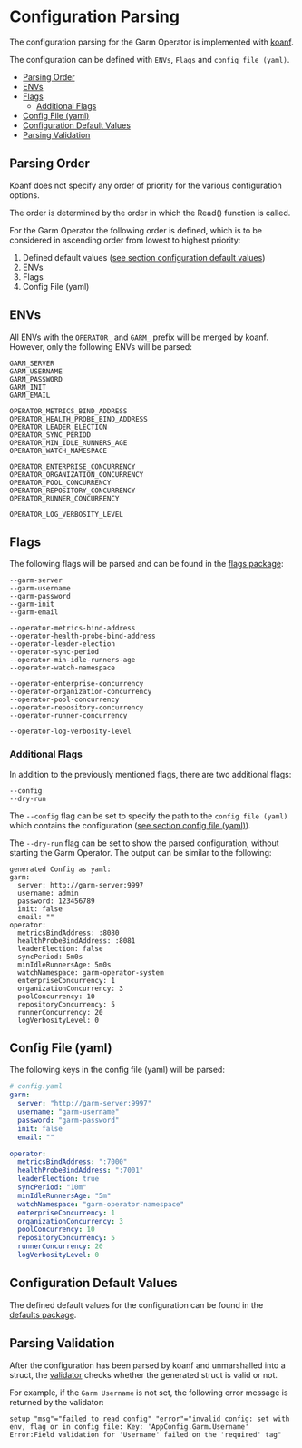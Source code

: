 <!-- SPDX-License-Identifier: MIT -->

# Configuration Parsing

The configuration parsing for the Garm Operator is implemented with [koanf](https://github.com/knadh/koanf).

The configuration can be defined with `ENVs`, `Flags` and `config file (yaml)`.

<!-- toc -->
- [Parsing Order](#parsing-order)
- [ENVs](#envs)
- [Flags](#flags)
  - [Additional Flags](#additional-flags)
- [Config File (yaml)](#config-file-yaml)
- [Configuration Default Values](#configuration-default-values)
- [Parsing Validation](#parsing-validation)
<!-- /toc -->

## Parsing Order

Koanf does not specify any order of priority for the various configuration options.

The order is determined by the order in which the Read() function is called.

For the Garm Operator the following order is defined, which is to be considered in ascending order from lowest to highest priority:

1. Defined default values ([see section configuration default values](#configuration-default-values))
1. ENVs
1. Flags
1. Config File (yaml)

## ENVs

All ENVs with the `OPERATOR_` and `GARM_` prefix will be merged by koanf. However, only the following ENVs will be parsed:

```
GARM_SERVER
GARM_USERNAME
GARM_PASSWORD
GARM_INIT
GARM_EMAIL

OPERATOR_METRICS_BIND_ADDRESS
OPERATOR_HEALTH_PROBE_BIND_ADDRESS
OPERATOR_LEADER_ELECTION
OPERATOR_SYNC_PERIOD
OPERATOR_MIN_IDLE_RUNNERS_AGE
OPERATOR_WATCH_NAMESPACE

OPERATOR_ENTERPRISE_CONCURRENCY
OPERATOR_ORGANIZATION_CONCURRENCY
OPERATOR_POOL_CONCURRENCY
OPERATOR_REPOSITORY_CONCURRENCY
OPERATOR_RUNNER_CONCURRENCY

OPERATOR_LOG_VERBOSITY_LEVEL
```

## Flags

The following flags will be parsed and can be found in the [flags package](../../pkg/flags/flags.go):

```
--garm-server
--garm-username
--garm-password
--garm-init
--garm-email

--operator-metrics-bind-address
--operator-health-probe-bind-address
--operator-leader-election
--operator-sync-period
--operator-min-idle-runners-age
--operator-watch-namespace

--operator-enterprise-concurrency
--operator-organization-concurrency
--operator-pool-concurrency
--operator-repository-concurrency
--operator-runner-concurrency

--operator-log-verbosity-level
```

### Additional Flags

In addition to the previously mentioned flags, there are two additional flags:

```
--config
--dry-run
```

The `--config` flag can be set to specify the path to the `config file (yaml)` which contains the configuration ([see section config file (yaml)](#config-file-yaml)).

The `--dry-run` flag can be set to show the parsed configuration, without starting the Garm Operator. The output can be similar to the following:

```
generated Config as yaml:
garm:
  server: http://garm-server:9997
  username: admin
  password: 123456789
  init: false
  email: ""
operator:
  metricsBindAddress: :8080
  healthProbeBindAddress: :8081
  leaderElection: false
  syncPeriod: 5m0s
  minIdleRunnersAge: 5m0s
  watchNamespace: garm-operator-system
  enterpriseConcurrency: 1
  organizationConcurrency: 3
  poolConcurrency: 10
  repositoryConcurrency: 5
  runnerConcurrency: 20
  logVerbosityLevel: 0
```

## Config File (yaml)

The following keys in the config file (yaml) will be parsed:

```yaml
# config.yaml
garm:
  server: "http://garm-server:9997"
  username: "garm-username"
  password: "garm-password"
  init: false
  email: ""

operator:
  metricsBindAddress: ":7000"
  healthProbeBindAddress: ":7001"
  leaderElection: true
  syncPeriod: "10m"
  minIdleRunnersAge: "5m"
  watchNamespace: "garm-operator-namespace"
  enterpriseConcurrency: 1
  organizationConcurrency: 3
  poolConcurrency: 10
  repositoryConcurrency: 5
  runnerConcurrency: 20
  logVerbosityLevel: 0
```

## Configuration Default Values

The defined default values for the configuration can be found in the [defaults package](../../pkg/defaults/defaults.go).

## Parsing Validation

After the configuration has been parsed by koanf and unmarshalled into a struct, the [validator](https://github.com/go-playground/validator) checks whether the generated struct is valid or not.

For example, if the `Garm Username` is not set, the following error message is returned by the validator:

```
setup "msg"="failed to read config" "error"="invalid config: set with env, flag or in config file: Key: 'AppConfig.Garm.Username' Error:Field validation for 'Username' failed on the 'required' tag"
```
